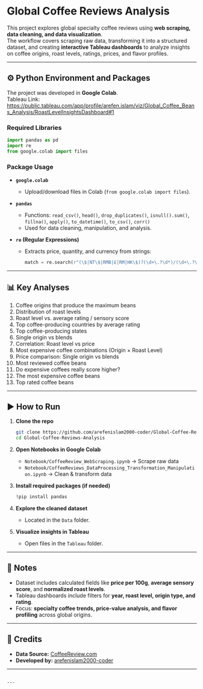 # Global Coffee Reviews Analysis


This project explores global specialty coffee reviews using **web scraping, data cleaning, and data visualization**.  
The workflow covers scraping raw data, transforming it into a structured dataset, and creating **interactive Tableau dashboards** to analyze insights on coffee origins, roast levels, ratings, prices, and flavor profiles.

---



## ⚙️ Python Environment and Packages

The project was developed in **Google Colab**.
<br>
Tableau Link: https://public.tableau.com/app/profile/arefen.islam/viz/Global_Coffee_Beans_Analysis/RoastLevelInsightsDashboard#1

### Required Libraries
```python
import pandas as pd
import re
from google.colab import files
````

### Package Usage

* **`google.colab`**

  * Upload/download files in Colab (`from google.colab import files`).

* **`pandas`**

  * Functions: `read_csv()`, `head()`, `drop_duplicates()`, `isnull().sum()`,
    `fillna()`, `apply()`, `to_datetime()`, `to_csv()`, `corr()`
  * Used for data cleaning, manipulation, and analysis.

* **`re` (Regular Expressions)**

  * Extracts price, quantity, and currency from strings:

    ```python
    match = re.search(r"(\$|NT\$|RMB|£|RM|HK\$)?(\d+\.?\d*)/(\d+\.?\d*)(oz|ounces|g|grams|kilogram|kg|capsules)?", price_str, re.IGNORECASE)
    ```

---

## 📊 Key Analyses

1. Coffee origins that produce the maximum beans
2. Distribution of roast levels
3. Roast level vs. average rating / sensory score
4. Top coffee-producing countries by average rating
5. Top coffee-producing states
6. Single origin vs blends
7. Correlation: Roast level vs price
8. Most expensive coffee combinations (Origin × Roast Level)
9. Price comparison: Single origin vs blends
10. Most reviewed coffee beans
11. Do expensive coffees really score higher?
12. The most expensive coffee beans
13. Top rated coffee beans

---

## ▶️ How to Run

1. **Clone the repo**

   ```bash
   git clone https://github.com/arefenislam2000-coder/Global-Coffee-Reviews-Analysis.git
   cd Global-Coffee-Reviews-Analysis
   ```

2. **Open Notebooks in Google Colab**

   * `Notebook/CoffeeReview_WebScraping.ipynb` → Scrape raw data
   * `Notebook/CoffeeReviews_DataProcessing_Transformation_Manipulation.ipynb` → Clean & transform data

3. **Install required packages (if needed)**

   ```bash
   !pip install pandas
   ```

4. **Explore the cleaned dataset**

   * Located in the `Data` folder.

5. **Visualize insights in Tableau**

   * Open files in the `Tableau` folder.

---

## 📝 Notes

* Dataset includes calculated fields like **price per 100g**, **average sensory score**, and **normalized roast levels**.
* Tableau dashboards include filters for **year, roast level, origin type, and rating**.
* Focus: **specialty coffee trends, price-value analysis, and flavor profiling** across global origins.

---

## 🙌 Credits

* **Data Source:** [CoffeeReview.com](https://www.coffeereview.com/)
* **Developed by:** [arefenislam2000-coder](https://github.com/arefenislam2000-coder)

---

```

---



